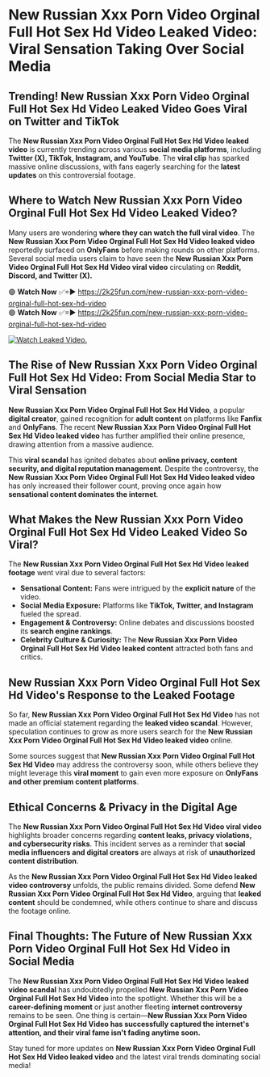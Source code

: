 # New Russian Xxx Porn Video Orginal Full Hot Sex Hd Video Leaked Video: Viral Sensation Taking Over Social Media

## **Trending! New Russian Xxx Porn Video Orginal Full Hot Sex Hd Video Leaked Video Goes Viral on Twitter and TikTok**
The **New Russian Xxx Porn Video Orginal Full Hot Sex Hd Video leaked video** is currently trending across various **social media platforms**, including **Twitter (X), TikTok, Instagram, and YouTube**. The **viral clip** has sparked massive online discussions, with fans eagerly searching for the **latest updates** on this controversial footage.

## **Where to Watch New Russian Xxx Porn Video Orginal Full Hot Sex Hd Video Leaked Video?**
Many users are wondering **where they can watch the full viral video**. The **New Russian Xxx Porn Video Orginal Full Hot Sex Hd Video leaked video** reportedly surfaced on **OnlyFans** before making rounds on other platforms. Several social media users claim to have seen the **New Russian Xxx Porn Video Orginal Full Hot Sex Hd Video viral video** circulating on **Reddit, Discord, and Twitter (X).**

🟢 **Watch Now** ✅=► https://2k25fun.com/new-russian-xxx-porn-video-orginal-full-hot-sex-hd-video  
🟢 **Watch Now** ✅=► https://2k25fun.com/new-russian-xxx-porn-video-orginal-full-hot-sex-hd-video  

[![Watch Leaked Video.](https://miro.medium.com/v2/resize:fit:828/format:webp/1*cilzJN44JGOrTw9NJCrNHA.gif "Watch Leaked Video")](https://2k25fun.com/new-russian-xxx-porn-video-orginal-full-hot-sex-hd-video)

## **The Rise of New Russian Xxx Porn Video Orginal Full Hot Sex Hd Video: From Social Media Star to Viral Sensation**
**New Russian Xxx Porn Video Orginal Full Hot Sex Hd Video**, a popular **digital creator**, gained recognition for **adult content** on platforms like **Fanfix** and **OnlyFans**. The recent **New Russian Xxx Porn Video Orginal Full Hot Sex Hd Video leaked video** has further amplified their online presence, drawing attention from a massive audience.

This **viral scandal** has ignited debates about **online privacy, content security, and digital reputation management**. Despite the controversy, the **New Russian Xxx Porn Video Orginal Full Hot Sex Hd Video leaked video** has only increased their follower count, proving once again how **sensational content dominates the internet**.

## **What Makes the New Russian Xxx Porn Video Orginal Full Hot Sex Hd Video Leaked Video So Viral?**
The **New Russian Xxx Porn Video Orginal Full Hot Sex Hd Video leaked footage** went viral due to several factors:
- **Sensational Content:** Fans were intrigued by the **explicit nature** of the video.
- **Social Media Exposure:** Platforms like **TikTok, Twitter, and Instagram** fueled the spread.
- **Engagement & Controversy:** Online debates and discussions boosted its **search engine rankings**.
- **Celebrity Culture & Curiosity:** The **New Russian Xxx Porn Video Orginal Full Hot Sex Hd Video leaked content** attracted both fans and critics.

## **New Russian Xxx Porn Video Orginal Full Hot Sex Hd Video's Response to the Leaked Footage**
So far, **New Russian Xxx Porn Video Orginal Full Hot Sex Hd Video** has not made an official statement regarding the **leaked video scandal**. However, speculation continues to grow as more users search for the **New Russian Xxx Porn Video Orginal Full Hot Sex Hd Video leaked video** online.

Some sources suggest that **New Russian Xxx Porn Video Orginal Full Hot Sex Hd Video** may address the controversy soon, while others believe they might leverage this **viral moment** to gain even more exposure on **OnlyFans and other premium content platforms**.

## **Ethical Concerns & Privacy in the Digital Age**
The **New Russian Xxx Porn Video Orginal Full Hot Sex Hd Video viral video** highlights broader concerns regarding **content leaks, privacy violations, and cybersecurity risks**. This incident serves as a reminder that **social media influencers and digital creators** are always at risk of **unauthorized content distribution**.

As the **New Russian Xxx Porn Video Orginal Full Hot Sex Hd Video leaked video controversy** unfolds, the public remains divided. Some defend **New Russian Xxx Porn Video Orginal Full Hot Sex Hd Video**, arguing that **leaked content** should be condemned, while others continue to share and discuss the footage online.

## **Final Thoughts: The Future of New Russian Xxx Porn Video Orginal Full Hot Sex Hd Video in Social Media**
The **New Russian Xxx Porn Video Orginal Full Hot Sex Hd Video leaked video scandal** has undoubtedly propelled **New Russian Xxx Porn Video Orginal Full Hot Sex Hd Video** into the spotlight. Whether this will be a **career-defining moment** or just another fleeting **internet controversy** remains to be seen. One thing is certain—**New Russian Xxx Porn Video Orginal Full Hot Sex Hd Video has successfully captured the internet's attention, and their viral fame isn't fading anytime soon.**

Stay tuned for more updates on **New Russian Xxx Porn Video Orginal Full Hot Sex Hd Video leaked video** and the latest viral trends dominating social media!